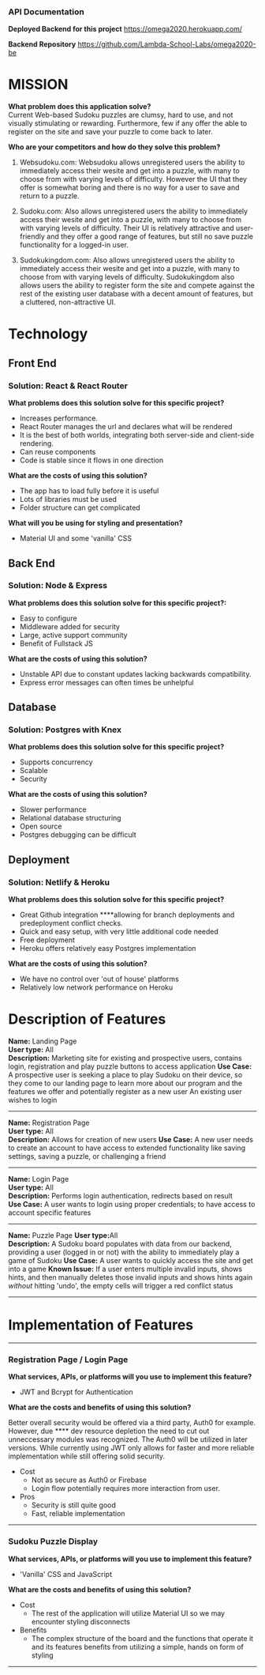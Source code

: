 ### API Documentation

**Deployed Backend for this project**
https://omega2020.herokuapp.com/

**Backend Repository**
https://github.com/Lambda-School-Labs/omega2020-be

# MISSION 

**What problem does this application solve?**  
Current Web-based Sudoku puzzles are clumsy, hard to use, and not visually stimulating or rewarding. Furthermore, few if any offer the able to register on the site and save your puzzle to come back to later.

**Who are your competitors and how do they solve this problem?**  

1. Websudoku.com: Websudoku allows unregistered users the ability to immediately access their wesite and get into a puzzle, with many to choose from with varying levels of difficulty. However the UI that they offer is somewhat boring and there is no way for a user to save and return to a puzzle. 

2. Sudoku.com: Also allows unregistered users the ability to immediately access their wesite and get into a puzzle, with many to choose from with varying levels of difficulty. Their UI is relatively attractive and user-friendly and they offer a good range of features, but still no save puzzle functionality for a logged-in user.

3. Sudokukingdom.com: Also allows unregistered users the ability to immediately access their wesite and get into a puzzle, with many to choose from with varying levels of difficulty.  Sudokukingdom also allows users the ability to register form the site and compete against the rest of the existing user database with a decent amount of features, but a cluttered, non-attractive UI.

# Technology

## Front End

### Solution: React & React Router  
**What problems does this solution solve for this specific project?**
- Increases performance.
- React Router manages the url and declares what will be rendered
- It is the best of both worlds, integrating both server-side and client-side rendering.
- Can reuse components
- Code is stable since it flows in one direction

**What are the costs of using this solution?**
- The app has to load fully before it is useful
- Lots of libraries must be used 
- Folder structure can get complicated 

**What will you be using for styling and presentation?**  
- Material UI and some 'vanilla' CSS

## Back End

### Solution: Node & Express  
**What problems does this solution solve for this specific project?:**
- Easy to configure
- Middleware added for security
- Large, active support community
- Benefit of Fullstack JS

**What are the costs of using this solution?**  
- Unstable API due to constant updates lacking backwards compatibility.
- Express error messages can often times be unhelpful

## Database

### Solution: Postgres with Knex  
**What problems does this solution solve for this specific project?**  
- Supports concurrency
- Scalable
- Security

**What are the costs of using this solution?**  
- Slower performance
- Relational database structuring
- Open source
- Postgres debugging can be difficult

## Deployment

### Solution: Netlify & Heroku  
**What problems does this solution solve for this specific project?**
- Great Github integration ****allowing for branch deployments and predeployment conflict checks.
- Quick and easy setup, with very little additional code needed
- Free deployment
- Heroku offers relatively easy Postgres implementation

**What are the costs of using this solution?**
- We have no control over 'out of house' platforms
- Relatively low network performance on Heroku

# Description of Features  

**Name:** ​Landing Page  
**User type:** ​All  
**Description:** ​Marketing site for existing and prospective users, contains login, registration and play puzzle
buttons to access application
**Use Case:** ​A prospective user is seeking a place to play Sudoku on their device, so they come to our landing
page to learn more about our program and the features we offer and potentially register as a new user
An existing user wishes to login  

---

**Name:** ​Registration Page  
**User type:** ​All  
**Description:** Allows for creation of new users
**Use Case:** ​A new user needs to create an account to have access to extended functionality like saving settings, saving a puzzle, or challenging a friend

---

**Name:** ​Login Page  
**User type:** ​All  
**Description:** ​Performs login authentication, redirects based on result  
**Use Case:** ​A user wants to login using proper credentials; to have access to account specific features 

---

**Name:** ​Puzzle Page
**User type:** ​All  
**Description:** ​A Sudoku board populates with data from our backend, providing a user (logged in or not) with the ability to immediately play a game of Sudoku
**Use Case:** ​A user wants to quickly access the site and get into a game
**Known Issue:** If a user enters multiple invalid inputs, shows hints, and then manually deletes those invalid inputs and shows hints again *without* hitting 'undo', the empty cells will trigger a red conflict status 

---

# Implementation of Features

---
### ​Registration Page / Login Page
**What services, APIs, or platforms will you use to implement this feature?**  
- JWT and Bcrypt for Authentication    

**What are the costs and benefits of using this solution?** 

Better overall security would be offered via a third party, Auth0 for example. However, due **** dev resource depletion the need to cut out unneccessary modules was recognized. The Auth0 will be utilized in later versions. While currently using JWT only allows for faster and more reliable implementation while still offering solid security.

- Cost
    - Not as secure as Auth0 or Firebase
    - Login flow potentially requires more interaction from user.
- Pros
    - Security is still quite good
    - Fast, reliable implementation

---
### ​Sudoku Puzzle Display
**What services, APIs, or platforms will you use to implement this feature?**
- 'Vanilla' CSS and JavaScript

**What are the costs and benefits of using this solution?**  
- Cost
  - The rest of the application will utilize Material UI so we may encounter styling disconnects 
- Benefits
  - The complex structure of the board and the functions that operate it and its features benefits from utilizing a simple, hands on form of styling
---
